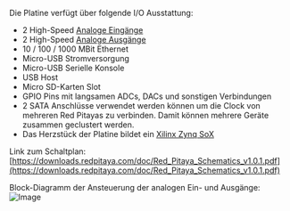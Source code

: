 Die Platine verfügt über folgende I/O Ausstattung:
- 2 High-Speed [Analoge Eingänge](ADC)
- 2 High-Speed [Analoge Ausgänge](DAC)
- 10 / 100 / 1000 MBit Ethernet
- Micro-USB Stromversorgung
- Micro-USB Serielle Konsole
- USB Host
- Micro SD-Karten Slot
- GPIO Pins mit langsamen ADCs, DACs und sonstigen Verbindungen
- 2 SATA Anschlüsse verwendet werden können um die Clock von mehreren Red Pitayas zu verbinden. Damit können mehrere Geräte zusammen geclustert werden.
- Das Herzstück der Platine bildet ein [Xilinx Zynq SoX](FPGA-Chip)

Link zum Schaltplan: [https://downloads.redpitaya.com/doc/Red_Pitaya_Schematics_v1.0.1.pdf](https://downloads.redpitaya.com/doc/Red_Pitaya_Schematics_v1.0.1.pdf)

Block-Diagramm der Ansteuerung der analogen Ein- und Ausgänge:
![Image](https://assets.koheron.com/images/blog/2016-11-29-red-pitaya-cluster/pll_adc_dac.png?02022024140356)

